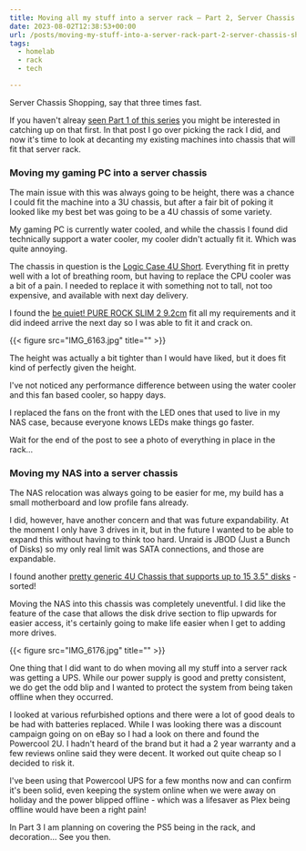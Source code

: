 ```yaml
---
title: Moving all my stuff into a server rack – Part 2, Server Chassis Shopping
date: 2023-08-02T12:38:53+00:00
url: /posts/moving-my-stuff-into-a-server-rack-part-2-server-chassis-shopping/
tags:
  - homelab
  - rack
  - tech

---
```

Server Chassis Shopping, say that three times fast.

If you haven't alreay [seen Part 1 of this series][1] you might be interested in catching up on that first. In that post I go over picking the rack I did, and now it's time to look at decanting my existing machines into chassis that will fit that server rack.

### Moving my gaming PC into a server chassis

The main issue with this was always going to be height, there was a chance I could fit the machine into a 3U chassis, but after a fair bit of poking it looked like my best bet was going to be a 4U chassis of some variety.

My gaming PC is currently water cooled, and while the chassis I found did technically support a water cooler, my cooler didn't actually fit it. Which was quite annoying.

The chassis in question is the [Logic Case 4U Short][2]. Everything fit in pretty well with a lot of breathing room, but having to replace the CPU cooler was a bit of a pain. I needed to replace it with something not to tall, not too expensive, and available with next day delivery. 

I found the [be quiet! PURE ROCK SLIM 2 9.2cm](https://amzn.to/41Tgdf5) fit all my requirements and it did indeed arrive the next day so I was able to fit it and crack on.

{{< figure src="IMG_6163.jpg" title="" >}}

The height was actually a bit tighter than I would have liked, but it does fit kind of perfectly given the height.

I've not noticed any performance difference between using the water cooler and this fan based cooler, so happy days.

I replaced the fans on the front with the LED ones that used to live in my NAS case, because everyone knows LEDs make things go faster.

Wait for the end of the post to see a photo of everything in place in the rack&#8230;

### Moving my NAS into a server chassis

The NAS relocation was always going to be easier for me, my build has a small motherboard and low profile fans already.

I did, however, have another concern and that was future expandability. At the moment I only have 3 drives in it, but in the future I wanted to be able to expand this without having to think too hard. Unraid is JBOD (Just a Bunch of Disks) so my only real limit was SATA connections, and those are expandable.

I found another [pretty generic 4U Chassis that supports up to 15 3.5" disks](https://www.servercase.co.uk/shop/server-cases/rackmount/4u-chassis/4u-standard-chassis-15-x-35-hdd---480mm-short-depth-sc-h4-480/) - sorted!

Moving the NAS into this chassis was completely uneventful. I did like the feature of the case that allows the disk drive section to flip upwards for easier access, it's certainly going to make life easier when I get to adding more drives.

{{< figure src="IMG_6176.jpg" title="" >}}

One thing that I did want to do when moving all my stuff into a server rack was getting a UPS. While our power supply is good and pretty consistent, we do get the odd blip and I wanted to protect the system from being taken offline when they occurred.

I looked at various refurbished options and there were a lot of good deals to be had with batteries replaced. While I was looking there was a discount campaign going on on eBay so I had a look on there and found the Powercool 2U. I hadn't heard of the brand but it had a 2 year warranty and a few reviews online said they were decent. It worked out quite cheap so I decided to risk it.

I've been using that Powercool UPS for a few months now and can confirm it's been solid, even keeping the system online when we were away on holiday and the power blipped offline - which was a lifesaver as Plex being offline would have been a right pain!

In Part 3 I am planning on covering the PS5 being in the rack, and decoration&#8230; See you then.

 [1]: /posts/moving-all-my-stuff-into-a-server-rack-part-1-the-rack/
 [2]: https://www.scan.co.uk/products/logic-case-4u-short-depth-server-chassis-4x-35-hdd-450mm-depth-high-airflow-with-water-cooling-mount